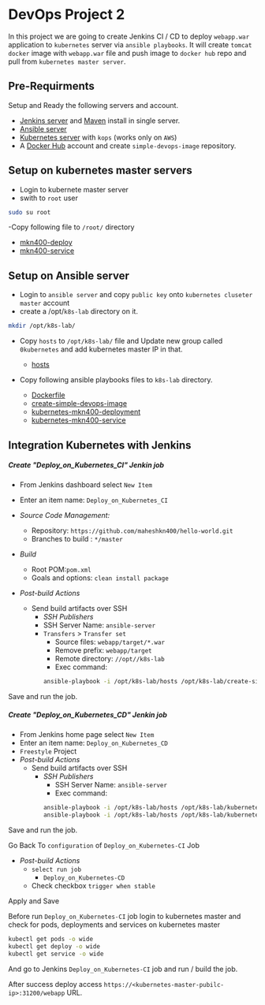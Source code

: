 # DevOps Project 2

In this project we are going to create Jenkins CI / CD to deploy `webapp.war` application to `kubernetes` server via `ansible playbooks`. It will create `tomcat` `docker` image with `webapp.war` file and push image to `docker hub` repo and pull from `kubernetes master server`.

## Pre-Requirments

Setup and Ready the following servers and account.

- [Jenkins server](../../Jenkins/Jenkins_installation.md) and [Maven](../../Maven/Maven_installation.md) install in single server.
- [Ansible server](../../Ansible/Ansible_installation)
- [Kubernetes server](../../Kubernetes/installation/install_kubernetes_cluster_on_aws_use_kops.md) with `kops` (works only on `AWS`)
- A [Docker Hub](https://hub.docker.com/) account and create `simple-devops-image` repository.

## Setup on kubernetes master servers

- Login to kubernete master server
- swith to `root` user

```sh
sudo su root
```

-Copy following file to `/root/` directory

- [mkn400-deploy](./kubernetes-nodes/mkn400-deploy.yml)
- [mkn400-service](./kubernetes-nodes/mkn400-service.yml)

## Setup on Ansible server

- Login to `ansible server` and copy `public key` onto `kubernetes cluseter master` account
- create a /opt/`k8s-lab` directory on it.

```sh
mkdir /opt/k8s-lab/
```

- Copy `hosts` to `/opt/k8s-lab/` file and Update new group called `0kubernetes` and add kubernetes master IP in that.

  - [hosts](./ansible-server/hosts)

- Copy following ansible playbooks files to `k8s-lab` directory.

  - [Dockerfile](./ansible-server/Dockerfile)
  - [create-simple-devops-image](./ansible-server/create-simple-devops-image.yml)
  - [kubernetes-mkn400-deployment](./ansible-server/kubernetes-mkn400-deployment.yml)
  - [kubernetes-mkn400-service](./ansible-server/kubernetes-mkn400-service.yml)

## Integration Kubernetes with Jenkins

##### Create "Deploy_on_Kubernetes_CI" Jenkin job

- From Jenkins dashboard select `New Item`
- Enter an item name: `Deploy_on_Kubernetes_CI`

- _Source Code Management:_

  - Repository: `https://github.com/maheshkn400/hello-world.git`
  - Branches to build : `*/master`

- _Build_

  - Root POM:`pom.xml`
  - Goals and options: `clean install package`

- _Post-build Actions_
  - Send build artifacts over SSH
    - _SSH Publishers_
    - SSH Server Name: `ansible-server`
    - `Transfers` > `Transfer set`
      - Source files: `webapp/target/*.war`
      - Remove prefix: `webapp/target`
      - Remote directory: `//opt//k8s-lab`
      - Exec command:
      ```sh
      ansible-playbook -i /opt/k8s-lab/hosts /opt/k8s-lab/create-simple-devops-image.yml --limit localhost;
      ```

Save and run the job.

##### Create "Deploy_on_Kubernetes_CD" Jenkin job

- From Jenkins home page select `New Item`
- Enter an item name: `Deploy_on_Kubernetes_CD`
- `Freestyle` Project
- _Post-build Actions_
  - Send build artifacts over SSH
    - _SSH Publishers_
      - SSH Server Name: `ansible-server`
      - Exec command:
      ```sh
      ansible-playbook -i /opt/k8s-lab/hosts /opt/k8s-lab/kubernetes-mkn400-deployment.yml;
      ansible-playbook -i /opt/k8s-lab/hosts /opt/k8s-lab/kubernetes-mkn400-service.yml;
      ```

Save and run the job.

Go Back To `configuration` of `Deploy_on_Kubernetes-CI` Job

- _Post-build Actions_
  - `select run job`
    - `Deploy_on_Kubernetes-CD`
  - Check checkbox `trigger when stable`

Apply and Save

Before run `Deploy_on_Kubernetes-CI` job login to kubernetes master and check for pods, deployments and services on kubernetes master

```sh
kubectl get pods -o wide
kubectl get deploy -o wide
kubectl get service -o wide
```

And go to Jenkins `Deploy_on_Kubernetes-CI` job and run / build the job.

After success deploy access `https://<kubernetes-master-pubilc-ip>:31200/webapp` URL.
